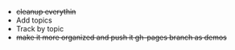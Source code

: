   - <s> cleanup everythin </s>
  - Add topics
  - Track by topic
  - <s> make it more organized and push it gh-pages branch as demos </s>

